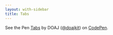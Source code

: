 ```yaml
---
layout: with-sidebar
title: Tabs
---
```


<p class="codepen" data-height="265" data-theme-id="dark"data-default-tab="html,result" data-user="doajkit" data-slug-hash="BapyWLN" data-pen-title="Tabs">
  <span>See the Pen <a href="https://codepen.io/doajkit/pen/BapyWLN">
  Tabs</a> by DOAJ (<a href="https://codepen.io/doajkit">@doajkit</a>)
  on <a href="https://codepen.io">CodePen</a>.</span>
</p>
<script async src="https://cpwebassets.codepen.io/assets/embed/ei.js"></script>
